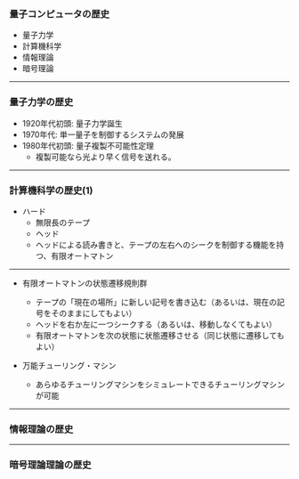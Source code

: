 ### 量子コンピュータの歴史


* 量子力学
* 計算機科学
* 情報理論
* 暗号理論

---


### 量子力学の歴史

* 1920年代初頭: 量子力学誕生
* 1970年代: 単一量子を制御するシステムの発展
* 1980年代初頭: 量子複製不可能性定理
    * 複製可能なら光より早く信号を送れる。

---


### 計算機科学の歴史(1)


* ハード
    * 無限長のテープ
    * ヘッド
    * ヘッドによる読み書きと、テープの左右へのシークを制御する機能を持つ、有限オートマトン




---
* 有限オートマトンの状態遷移規則群
    * テープの「現在の場所」に新しい記号を書き込む（あるいは、現在の記号をそのままにしてもよい）
    * ヘッドを右か左に一つシークする（あるいは、移動しなくてもよい）
    * 有限オートマトンを次の状態に状態遷移させる（同じ状態に遷移してもよい）

* 万能チューリング・マシン
    * あらゆるチューリングマシンをシミュレートできるチューリングマシンが可能


---


### 情報理論の歴史


---


### 暗号理論理論の歴史